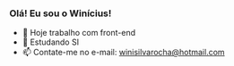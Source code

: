 ### Olá! Eu sou o Winícius!

- 🔭 Hoje trabalho com front-end
- 🌱 Estudando SI
- 📫 Contate-me no e-mail: winisilvarocha@hotmail.com
